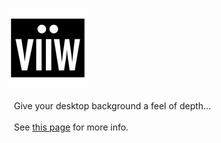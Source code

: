 　 ![viiw logo](images/viiw-128.png "viiw logo")


　　Give your desktop background a feel of depth...

　　See [this page](http://hideya.github.io/viiw2) for more info.
　
